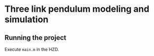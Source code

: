 # Three link pendulum modeling and simulation

## Running the project
 Execute `main.m` in the HZD.
